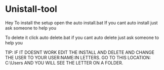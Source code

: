 # Unistall-tool

Hey To install the setup open the auto install.bat
If you cant auto install just ask someone to help you

To delete it click auto delete.bat 
if you cant auto delete just ask someone to help you


TIP: IF IT DOESNT WORK EDIT THE INSTALL AND DELETE AND CHANGE THE USER TO YOUR USER:NAME:IN LETTERS. GO TO THIS LOCATION: C:\Users AND YOU WILL SEE THE LETTER ON A FOLDER.
